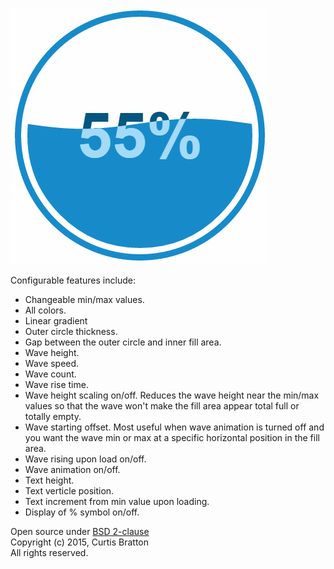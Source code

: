 ![Preview](thumbnail.gif)

Configurable features include:

* Changeable min/max values.
* All colors.
* Linear gradient
* Outer circle thickness.
* Gap between the outer circle and inner fill area.
* Wave height.
* Wave speed.
* Wave count.
* Wave rise time.
* Wave height scaling on/off. Reduces the wave height near the min/max values so that the wave won't make the fill area appear total full or totally empty.
* Wave starting offset. Most useful when wave animation is turned off and you want the wave min or max at a specific horizontal position in the fill area.
* Wave rising upon load on/off.
* Wave animation on/off.
* Text height.
* Text verticle position.
* Text increment from min value upon loading.
* Display of % symbol on/off.

Open source under [BSD 2-clause](http://choosealicense.com/licenses/bsd-2-clause/)  
Copyright (c) 2015, Curtis Bratton  
All rights reserved.
